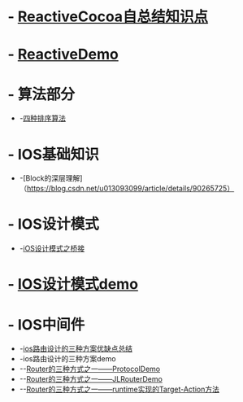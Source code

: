 # - [ReactiveCocoa自总结知识点](https://blog.csdn.net/u013093099/article/details/88688332)
# - [ReactiveDemo](https://github.com/xiangrikui15302/ReactiveCocoaDemo)
# - 算法部分
* -[四种排序算法](https://github.com/xiangrikui15302/AlgorithmDemo)
# - IOS基础知识
* -[Block的深层理解]（https://blog.csdn.net/u013093099/article/details/90265725）
# - IOS设计模式
* -[iOS设计模式之桥接](https://blog.csdn.net/u013093099/article/details/88797480)
# - [IOS设计模式demo](https://github.com/xiangrikui15302/GOFDemo)
# - IOS中间件
* -[ios路由设计的三种方案优缺点总结](https://blog.csdn.net/u013093099/article/details/88851932)
* -ios路由设计的三种方案demo
* --[Router的三种方式之一——ProtocolDemo](https://github.com/xiangrikui15302/RouterDemo-ProtocolDemo)
* --[Router的三种方式之一——JLRouterDemo](https://github.com/xiangrikui15302/RouterDemo-JLRouterDemo)
* --[Router的三种方式之一——runtime实现的Target-Action方法](https://github.com/xiangrikui15302/RouterDemo-Target-ActionDemo)

